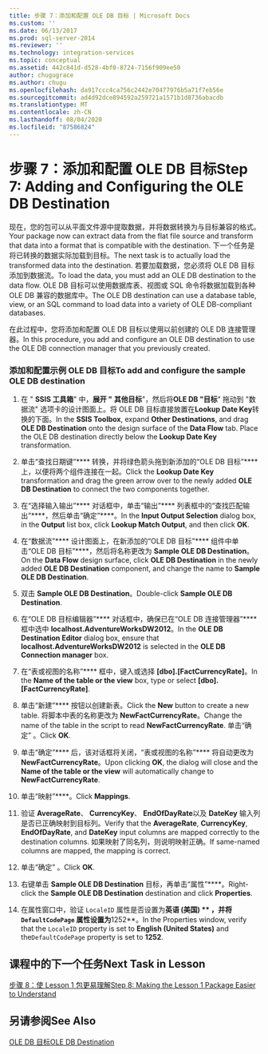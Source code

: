 ```yaml
---
title: 步骤 7：添加和配置 OLE DB 目标 | Microsoft Docs
ms.custom: ''
ms.date: 06/13/2017
ms.prod: sql-server-2014
ms.reviewer: ''
ms.technology: integration-services
ms.topic: conceptual
ms.assetid: 442c841d-d528-4bf0-8724-7156f909ee50
author: chugugrace
ms.author: chugu
ms.openlocfilehash: da917ccc4ca756c2442e70477976b5a71f7eb56e
ms.sourcegitcommit: ad4d92dce894592a259721a1571b1d8736abacdb
ms.translationtype: MT
ms.contentlocale: zh-CN
ms.lasthandoff: 08/04/2020
ms.locfileid: "87586824"
---
```

# <a name="step-7-adding-and-configuring-the-ole-db-destination"></a><span data-ttu-id="2f20d-102">步骤 7：添加和配置 OLE DB 目标</span><span class="sxs-lookup"><span data-stu-id="2f20d-102">Step 7: Adding and Configuring the OLE DB Destination</span></span>
  <span data-ttu-id="2f20d-103">现在，您的包可以从平面文件源中提取数据，并将数据转换为与目标兼容的格式。</span><span class="sxs-lookup"><span data-stu-id="2f20d-103">Your package now can extract data from the flat file source and transform that data into a format that is compatible with the destination.</span></span> <span data-ttu-id="2f20d-104">下一个任务是将已转换的数据实际加载到目标。</span><span class="sxs-lookup"><span data-stu-id="2f20d-104">The next task is to actually load the transformed data into the destination.</span></span> <span data-ttu-id="2f20d-105">若要加载数据，您必须将 OLE DB 目标添加到数据流。</span><span class="sxs-lookup"><span data-stu-id="2f20d-105">To load the data, you must add an OLE DB destination to the data flow.</span></span> <span data-ttu-id="2f20d-106">OLE DB 目标可以使用数据库表、视图或 SQL 命令将数据加载到各种 OLE DB 兼容的数据库中。</span><span class="sxs-lookup"><span data-stu-id="2f20d-106">The OLE DB destination can use a database table, view, or an SQL command to load data into a variety of OLE DB-compliant databases.</span></span>  
  
 <span data-ttu-id="2f20d-107">在此过程中，您将添加和配置 OLE DB 目标以使用以前创建的 OLE DB 连接管理器。</span><span class="sxs-lookup"><span data-stu-id="2f20d-107">In this procedure, you add and configure an OLE DB destination to use the OLE DB connection manager that you previously created.</span></span>  
  
### <a name="to-add-and-configure-the-sample-ole-db-destination"></a><span data-ttu-id="2f20d-108">添加和配置示例 OLE DB 目标</span><span class="sxs-lookup"><span data-stu-id="2f20d-108">To add and configure the sample OLE DB destination</span></span>  
  
1.  <span data-ttu-id="2f20d-109">在 " **SSIS 工具箱**" 中，**展开 "** **其他目标**"，然后将**OLE DB "目标**" 拖动到 "数据流" 选项卡的设计图面上。将 OLE DB 目标直接放置在**Lookup Date Key**转换的下面。</span><span class="sxs-lookup"><span data-stu-id="2f20d-109">In the **SSIS Toolbox**, expand **Other Destinations**, and drag **OLE DB Destination** onto the design surface of the **Data Flow** tab. Place the OLE DB destination directly below the **Lookup Date Key** transformation.</span></span>  
  
2.  <span data-ttu-id="2f20d-110">单击“查找日期键”\*\*\*\* 转换，并将绿色箭头拖到新添加的“OLE DB 目标”\*\*\*\* 上，以便将两个组件连接在一起。</span><span class="sxs-lookup"><span data-stu-id="2f20d-110">Click the **Lookup Date Key** transformation and drag the green arrow over to the newly added **OLE DB Destination** to connect the two components together.</span></span>  
  
3.  <span data-ttu-id="2f20d-111">在“选择输入输出”\*\*\*\* 对话框中，单击“输出”\*\*\*\* 列表框中的“查找匹配输出”\*\*\*\*，然后单击“确定”\*\*\*\*。</span><span class="sxs-lookup"><span data-stu-id="2f20d-111">In the **Input Output Selection** dialog box, in the **Output** list box, click **Lookup Match Output**, and then click **OK**.</span></span>  
  
4.  <span data-ttu-id="2f20d-112">在“数据流”\*\*\*\* 设计图面上，在新添加的“OLE DB 目标”\*\*\*\* 组件中单击“OLE DB 目标”\*\*\*\*，然后将名称更改为 **Sample OLE DB Destination**。</span><span class="sxs-lookup"><span data-stu-id="2f20d-112">On the **Data Flow** design surface, click **OLE DB Destination** in the newly added **OLE DB Destination** component, and change the name to **Sample OLE DB Destination**.</span></span>  
  
5.  <span data-ttu-id="2f20d-113">双击 **Sample OLE DB Destination**。</span><span class="sxs-lookup"><span data-stu-id="2f20d-113">Double-click **Sample OLE DB Destination**.</span></span>  
  
6.  <span data-ttu-id="2f20d-114">在“OLE DB 目标编辑器”\*\*\*\* 对话框中，确保已在“OLE DB 连接管理器”\*\*\*\* 框中选中 **localhost.AdventureWorksDW2012**。</span><span class="sxs-lookup"><span data-stu-id="2f20d-114">In the **OLE DB Destination Editor** dialog box, ensure that **localhost.AdventureWorksDW2012** is selected in the **OLE DB Connection manager** box.</span></span>  
  
7.  <span data-ttu-id="2f20d-115">在“表或视图的名称”\*\*\*\* 框中，键入或选择 **[dbo].[FactCurrencyRate]**。</span><span class="sxs-lookup"><span data-stu-id="2f20d-115">In the **Name of the table or the view** box, type or select **[dbo].[FactCurrencyRate]**.</span></span>  
  
8.  <span data-ttu-id="2f20d-116">单击“新建”\*\*\*\* 按钮以创建新表。</span><span class="sxs-lookup"><span data-stu-id="2f20d-116">Click the **New** button to create a new table.</span></span>  <span data-ttu-id="2f20d-117">将脚本中表的名称更改为 **NewFactCurrencyRate**。</span><span class="sxs-lookup"><span data-stu-id="2f20d-117">Change the name of the table in the script to read **NewFactCurrencyRate**.</span></span>  <span data-ttu-id="2f20d-118">单击“确定”  。</span><span class="sxs-lookup"><span data-stu-id="2f20d-118">Click **OK**.</span></span>  
  
9. <span data-ttu-id="2f20d-119">单击“确定”\*\*\*\* 后，该对话框将关闭，“表或视图的名称”\*\*\*\* 将自动更改为 **NewFactCurrencyRate**。</span><span class="sxs-lookup"><span data-stu-id="2f20d-119">Upon clicking **OK**, the dialog will close and the **Name of the table or the view** will automatically change to **NewFactCurrencyRate**.</span></span>  
  
10. <span data-ttu-id="2f20d-120">单击“映射”\*\*\*\*。</span><span class="sxs-lookup"><span data-stu-id="2f20d-120">Click **Mappings**.</span></span>  
  
11. <span data-ttu-id="2f20d-121">验证 **AverageRate**、 **CurrencyKey**、 **EndOfDayRate**以及 **DateKey** 输入列是否已正确映射到目标列。</span><span class="sxs-lookup"><span data-stu-id="2f20d-121">Verify that the **AverageRate**, **CurrencyKey**, **EndOfDayRate**, and **DateKey** input columns are mapped correctly to the destination columns.</span></span> <span data-ttu-id="2f20d-122">如果映射了同名列，则说明映射正确。</span><span class="sxs-lookup"><span data-stu-id="2f20d-122">If same-named columns are mapped, the mapping is correct.</span></span>  
  
12. <span data-ttu-id="2f20d-123">单击“确定”  。</span><span class="sxs-lookup"><span data-stu-id="2f20d-123">Click **OK**.</span></span>  
  
13. <span data-ttu-id="2f20d-124">右键单击 **Sample OLE DB Destination** 目标，再单击“属性”\*\*\*\*。</span><span class="sxs-lookup"><span data-stu-id="2f20d-124">Right-click the **Sample OLE DB Destination** destination and click **Properties**.</span></span>  
  
14. <span data-ttu-id="2f20d-125">在属性窗口中，验证 `LocaleID` 属性是否设置为**英语 (美国) \*\* ，并将 `DefaultCodePage` 属性设置为**1252\*\*。</span><span class="sxs-lookup"><span data-stu-id="2f20d-125">In the Properties window, verify that the `LocaleID` property is set to **English (United States)** and the`DefaultCodePage` property is set to **1252**.</span></span>  
  
## <a name="next-task-in-lesson"></a><span data-ttu-id="2f20d-126">课程中的下一个任务</span><span class="sxs-lookup"><span data-stu-id="2f20d-126">Next Task in Lesson</span></span>  
 [<span data-ttu-id="2f20d-127">步骤 8：使 Lesson 1 包更易理解</span><span class="sxs-lookup"><span data-stu-id="2f20d-127">Step 8: Making the Lesson 1 Package Easier to Understand</span></span>](lesson-1-8-making-the-lesson-1-package-easier-to-understand.md)  
  
## <a name="see-also"></a><span data-ttu-id="2f20d-128">另请参阅</span><span class="sxs-lookup"><span data-stu-id="2f20d-128">See Also</span></span>  
 [<span data-ttu-id="2f20d-129">OLE DB 目标</span><span class="sxs-lookup"><span data-stu-id="2f20d-129">OLE DB Destination</span></span>](data-flow/ole-db-destination.md)  
  
  
